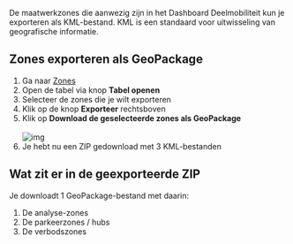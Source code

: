 De maatwerkzones die aanwezig zijn in het Dashboard Deelmobiliteit kun je exporteren als KML-bestand. KML is een standaard voor uitwisseling van geografische informatie.

## Zones exporteren als GeoPackage

1. Ga naar [Zones](/zones)
2. Open de tabel via knop **Tabel openen**
3. Selecteer de zones die je wilt exporteren
4. Klik op de knop **Exporteer** rechtsboven
5. Klik op **Download de geselecteerde zones als GeoPackage**<br /><br />
![img](https://dashboarddeelmobiliteit.nl/components/Docs/Zones/export-zones-to-geopackage-modal.png)
6. Je hebt nu een ZIP gedownload met 3 KML-bestanden

## Wat zit er in de geexporteerde ZIP

Je downloadt 1 GeoPackage-bestand met daarin:

1. De analyse-zones
2. De parkeerzones / hubs
3. De verbodszones
